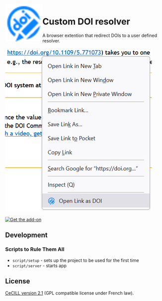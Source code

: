 <!--
SPDX-FileCopyrightText: 2022-2023 Benjamin Collet <benjamin.collet@protonmail.ch>

SPDX-License-Identifier: CECILL-2.1
-->

<img style="vertical-align: middle;" src="src/icons/icon.svg" width="120" height="120" align="left">

# Custom DOI resolver <!-- [![REUSE status](https://api.reuse.software/badge/github.com/mrBen/custom-doi-resolver)](https://api.reuse.software/info/github.com/mrBen/custom-doi-resolver) -->

A browser extention that redirect DOIs to a user defined resolver.

![](src/screenshots/openlink.png)

<a href="https://addons.mozilla.org/firefox/addon/custom-doi-resolver">
  <img width="172" height="60" alt="Get the add-on" src="https://blog.mozilla.org/addons/files/2020/04/get-the-addon-fx-apr-2020.svg" />
</a>

## Development

### Scripts to Rule Them All

* `script/setup` - sets up the project to be used for the first time
* `script/server` - starts app

## License

[CeCILL version 2.1](https://cecill.info/licences/Licence_CeCILL_V2.1-en.html) (GPL compatible license under French law).
